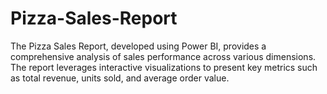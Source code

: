 # Pizza-Sales-Report

The Pizza Sales Report, developed using Power BI, provides a comprehensive analysis of sales performance across various dimensions. The report leverages interactive visualizations to present key metrics such as total revenue, units sold, and average order value. 
